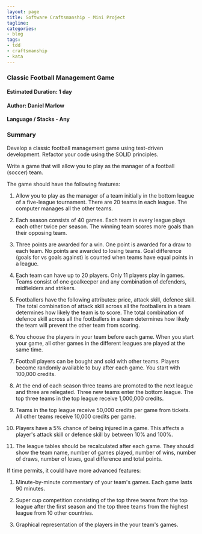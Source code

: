 ```yaml
---
layout: page
title: Software Craftsmanship - Mini Project
tagline:
categories:
- blog
tags:
- tdd
- craftsmanship
- kata
---
```


<h3>Classic Football Management Game</h3>

<h4>Estimated Duration: 1 day</h4>

<h4>Author: Daniel Marlow</h4>

<h4>Language / Stacks - Any</h4>

<h3>Summary</h3>

Develop a classic football management game using test-driven development.
Refactor your code using the SOLID principles.

Write a game that will allow you to play as the manager of a football (soccer) team.

The game should have the following features:

1. Allow you to play as the manager of a team initially in the bottom league
of a five-league tournament. There are 20 teams in each league. The computer manages all the other teams.

2. Each season consists of 40 games. Each team in every league plays each other twice per season. The winning team scores more goals than their
opposing team.

3. Three points are awarded for a win. One point is awarded for a draw to
each team. No points are awarded to losing teams. Goal difference
(goals for vs goals against) is counted when teams have equal points in a league.

3. Each team can have up to 20 players. Only 11 players play in games.
Teams consist of one goalkeeper and any combination of defenders, midfielders
and strikers.

5. Footballers have the following attributes: price, attack skill, defence skill. The total combination of attack skill across all the footballers in a team determines how likely the team is to score. The total combination of defence skill across all the footballers in a team determines how likely
the team will prevent the other team from scoring.

6. You choose the players in your team before each game. When you start your
game, all other games in the different leagues are played at the same time.

7. Football players can be bought and sold with other teams. Players
become randomly available to buy after each game. You start with 100,000 credits.

8. At the end of each season three teams are promoted to the next league
and three are relegated. Three new teams enter the bottom league. The
top three teams in the top league receive 1,000,000 credits.

9. Teams in the top league receive 50,000 credits per game from tickets.
All other teams receive 10,000 credits per game.

10. Players have a 5% chance of being injured in a game. This affects
a player's attack skill or defence skill by between 10% and 100%.

11. The league tables should be recalculated after each game. They should
show the team  name, number of games played, number of wins, number of
draws, number of loses, goal difference and total points.

If time permits, it could have more advanced features:

1. Minute-by-minute commentary of your team's games. Each game lasts 90 minutes.

2. Super cup competition consisting of the top three teams from the top
league after the first season and the top three teams from the highest league from 10 other countries.

3. Graphical representation of the players in the your team's games.
